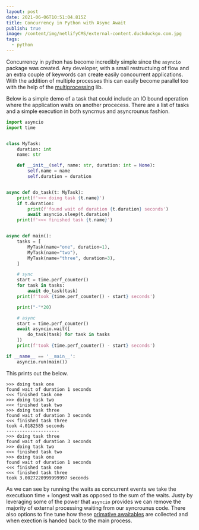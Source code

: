 ```yaml
---
layout: post
date: 2021-06-06T10:51:04.815Z
title: Concurrency in Python with Async Await
publish: true
image: /content/img/netlifyCMS/external-content.duckduckgo.com.jpg
tags:
  - python
---
```

Concurrency in python has become incredibly simple since the `asyncio` package was created. Any developer, with a small restructuing of flow and an extra couple of keywords can create easily concourrent applications. With the addition of multiple processes this can easily become parallel too with the help of the [multiprocessing](https://docs.python.org/3/library/multiprocessing.html) lib.

Below is a simple demo of a task that could include an IO bound operation where the application waits on another procecess. There are a list of tasks and a simple execution in both syncrnus and asyncrounus fashion.

```python
import asyncio
import time


class MyTask:
    duration: int
    name: str

    def __init__(self, name: str, duration: int = None):
        self.name = name
        self.duration = duration


async def do_task(t: MyTask):
    print(f'>>> doing task {t.name}')
    if t.duration:
        print(f'found wait of duration {t.duration} seconds')
        await asyncio.sleep(t.duration)
    print(f'<<< finished task {t.name}')


async def main():
    tasks = [
        MyTask(name="one", duration=1),
        MyTask(name="two"),
        MyTask(name="three", duration=3),
    ]

    # sync
    start = time.perf_counter()
    for task in tasks:
        await do_task(task)
    print(f'took {time.perf_counter() - start} seconds')

    print("-"*20)

    # async
    start = time.perf_counter()
    await asyncio.wait([
        do_task(task) for task in tasks
    ])
    print(f'took {time.perf_counter() - start} seconds')

if __name__ == '__main__':
    asyncio.run(main())
```

This prints out the below.

```
>>> doing task one
found wait of duration 1 seconds
<<< finished task one
>>> doing task two
<<< finished task two
>>> doing task three
found wait of duration 3 seconds
<<< finished task three
took 4.0182585 seconds
--------------------
>>> doing task three
found wait of duration 3 seconds
>>> doing task two
<<< finished task two
>>> doing task one
found wait of duration 1 seconds
<<< finished task one
<<< finished task three
took 3.0027220999999997 seconds
```

As we can see by running the waits as concurrent events we take the executiuon time + longest wait as opposed to the sum of the waits. Justy by leveraging some of the power that `asyncio` provides we can remove the majority of external processing waiting from our syncrounus code. There also options to fine tune how these [primative awaitables](https://docs.python.org/3/library/asyncio-task.html#waiting-primitives) are collected and when exection is handed back to the main process.